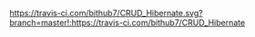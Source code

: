 https://travis-ci.com/bithub7/CRUD_Hibernate.svg?branch=master!:https://travis-ci.com/bithub7/CRUD_Hibernate
